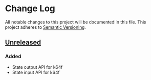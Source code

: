 # Change Log
All notable changes to this project will be documented in this file.
This project adheres to [Semantic Versioning](http://semver.org/).

## [Unreleased]
### Added
- State output API for k64f
- State input API for k64f

[Unreleased]: https://github.com/ARMmbed/sockets/compare/v1.1.0...HEAD
